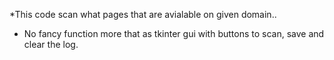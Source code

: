 *This code scan what pages that are avialable on given domain..

* No fancy function more that as tkinter gui with buttons to scan, save and clear the log.
